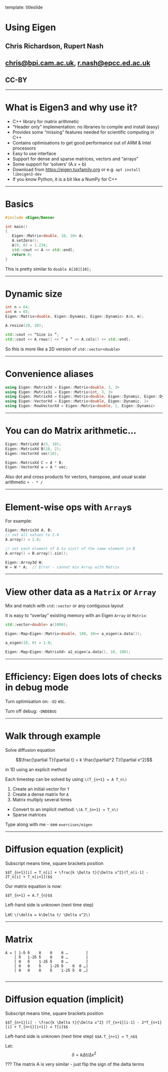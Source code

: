 template: titleslide
# Using Eigen
## Chris Richardson, Rupert Nash
## chris@bpi.cam.ac.uk, r.nash@epcc.ed.ac.uk
## CC-BY

---
# What is Eigen3 and why use it?
- C++ library for matrix arithmetic
- “Header only” implementation: no libraries to compile and install (easy)
- Provides some “missing” features needed for scientific computing in C++
- Contains optimisations to get good performance out of ARM & Intel processors
- Easy to use interface
- Support for dense and sparse matrices, vectors and “arrays”
- Some support for ‘solvers’ (A.x = b)
- Download from https://eigen.tuxfamily.org or e.g. `apt install libeigen3-dev`
- If you know Python, it is a bit like a NumPy for C++

---
# Basics

```C++
#include <Eigen/Dense>

int main()
{
   Eigen::Matrix<double, 10, 10> A;
   A.setZero();
   A(9, 0) = 1.234;
   std::cout << A << std::endl;
   return 0;
}
```

This is pretty similar to `double A[10][10];`

---
# Dynamic size

```C++
int n = 64;
int m = 65;
Eigen::Matrix<double, Eigen::Dynamic, Eigen::Dynamic> A(n, m);

A.resize(20, 20);

std::cout << “Size is ”;
std::cout << A.rows() << “ x ” << A.cols() << std::endl;
```

So this is more like a 2D version of `std::vector<double>`

---
# Convenience aliases
```C++
using Eigen::Matrix3d = Eigen::Matrix<double, 3, 3>
using Eigen::Matrix3i = Eigen::Matrix<int, 3, 3>
using Eigen::MatrixXd = Eigen::Matrix<double, Eigen::Dynamic, Eigen::Dynamic>
using Eigen::VectorXd = Eigen::Matrix<double, Eigen::Dynamic, 1>
using Eigen::RowVectorXd = Eigen::Matrix<double, 1, Eigen::Dynamic>

```

---
# You can do Matrix arithmetic...

```C++
Eigen::MatrixXd A(5, 10);
Eigen::MatrixXd B(10, 2);
Eigen::VectorXd vec(10);

Eigen::MatrixXd C = A * B;
Eigen::VectorXd w = A * vec;
```

Also dot and cross products for vectors, transpose, and usual scalar arithmetic `+ - * /`

---
#  Element-wise ops with `Array`s

For example:
```C++
Eigen::Matrix3d A, B;
// set all values to 2.0
A.array() = 2.0;

// set each element of A to sin() of the same element in B
A.array() = B.array().sin();

Eigen::Array3d W;
W = W * A;  // Error - cannot mix Array with Matrix
```

---
# View other data as a `Matrix` or `Array`

Mix and match with `std::vector` or any contiguous layout

It is easy to “overlay” existing memory with an Eigen `Array` or `Matrix`:

```C++
std::vector<double> a(1000);

Eigen::Map<Eigen::Matrix<double, 100, 10>> a_eigen(a.data());

a_eigen(10, 0) = 1.0;

Eigen::Map<Eigen::MatrixXd> a2_eigen(a.data(), 10, 100);
```

---
# Efficiency: Eigen does lots of checks in debug mode

Turn optimisation on: `-O2` etc.

Turn off debug: `-DNDEBUG`

---
# Walk through example

Solve diffusion equation

$$\frac{\partial T}{\partial t} = k \frac{\partial^2 T}{\partial x^2}$$

in 1D using an explicit method

Each timestep can be solved by using `\(T_{n+1} = A T_n\)`

1. Create an initial vector for `T`
2. Create a dense matrix for `A`
3. Matrix multiply several times
- Convert to an implicit method: `\(A.T_{n+1} = T_n\)`
- Sparse matrices


Type along with me - see `exercises/eigen`

---
# Diffusion equation (explicit) 

Subscript means time, square brackets position

`$$T_{n+1}[i] = T_n[i] + \frac{k \Delta t}{\Delta x^2}(T_n[i-1] - 2T_n[i] + T_n[i+1])$$`

Our matrix equation is now:

`$$T_{n+1} = A.T_{n}$$`

Left-hand side is unknown (next time step)

Let: `\(\delta = k\Delta t/ \Delta x^2\)`

---
# Matrix

```
A = [ 1-ẟ ẟ    0    0    0 …        ]
    [ ẟ   1-2ẟ ẟ    0    0 …        ]
    [ 0   ẟ    1-2ẟ ẟ    0 …        ]
    [ 0   0    ẟ    1-2ẟ ẟ    0  0 …] 
    [ 0   0    0    ẟ    1-2ẟ ẟ  0 …]
	
```

---
# Diffusion equation (implicit)

Subscript means time, square brackets position

`$$T_{n+1}[i] - \frac{k \Delta t}{\Delta x^2} (T_{n+1}[i-1] - 2*T_{n+1}[i] + T_{n+1}[i+1]) = T[i]$$`

Left-hand side is unknown (next time step)
`$$A.T_{n+1} = T_n$$`

Let: $$\delta = k \Delta t/\Delta x^2$$

???
The matrix A is very similar - just flip the sign of the delta terms
